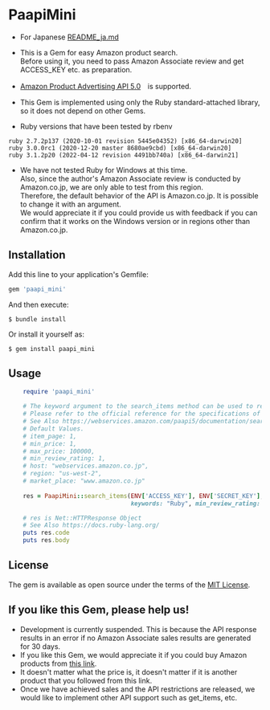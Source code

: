 # PaapiMini

* For Japanese [README_ja.md](./README_ja.md)
* This is a Gem for easy Amazon product search.<br>
Before using it, you need to pass Amazon Associate review and get ACCESS_KEY etc. as preparation.
* [Amazon Product Advertising API 5.0](https://webservices.amazon.com/paapi5/documentation/)　is supported.
* This Gem is implemented using only the Ruby standard-attached library, so it does not depend on other Gems.

* Ruby versions that have been tested by rbenv
```
ruby 2.7.2p137 (2020-10-01 revision 5445e04352) [x86_64-darwin20]
ruby 3.0.0rc1 (2020-12-20 master 8680ae9cbd) [x86_64-darwin20]
ruby 3.1.2p20 (2022-04-12 revision 4491bb740a) [x86_64-darwin21]
```
* We have not tested Ruby for Windows at this time.<br>
Also, since the author's Amazon Associate review is conducted by Amazon.co.jp, we are only able to test from this region.<br>
Therefore, the default behavior of the API is Amazon.co.jp. It is possible to change it with an argument.<br>
We would appreciate it if you could provide us with feedback if you can confirm that it works on the Windows version or in regions other than Amazon.co.jp.

## Installation

Add this line to your application's Gemfile:

```ruby
gem 'paapi_mini'
```

And then execute:

    $ bundle install

Or install it yourself as:

    $ gem install paapi_mini

## Usage

```ruby
    require 'paapi_mini'

    # The keyword argument to the search_items method can be used to refine the condition.
    # Please refer to the official reference for the specifications of each argument.
    # See Also https://webservices.amazon.com/paapi5/documentation/search-items.html
    # Default Values.
    # item_page: 1,
    # min_price: 1,
    # max_price: 100000,
    # min_review_rating: 1,
    # host: "webservices.amazon.co.jp",
    # region: "us-west-2",
    # market_place: "www.amazon.co.jp"
    
    res = PaapiMini::search_items(ENV['ACCESS_KEY'], ENV['SECRET_KEY'], ENV['PARTNER_TAG'],
                                  keywords: "Ruby", min_review_rating: 3)

    # res is Net::HTTPResponse Object
    # See Also https://docs.ruby-lang.org/
    puts res.code
    puts res.body
```

## License

The gem is available as open source under the terms of the [MIT License](https://opensource.org/licenses/MIT).

## If you like this Gem, please help us!

* Development is currently suspended. This is because the API response results in an error if no Amazon Associate sales results are generated for 30 days.
* If you like this Gem, we would appreciate it if you could buy Amazon products from [this link](https://amzn.to/3Ta7pvV).
* It doesn't matter what the price is, it doesn't matter if it is another product that you followed from this link.
* Once we have achieved sales and the API restrictions are released, we would like to implement other API support such as get_items, etc.